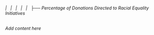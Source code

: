 ###### |   |   |   |   |   ├── Percentage of Donations Directed to Racial Equality Initiatives

*Add content here*